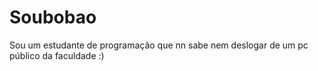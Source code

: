 # Soubobao
Sou um estudante de programação que nn sabe nem deslogar de um pc público da faculdade :)
